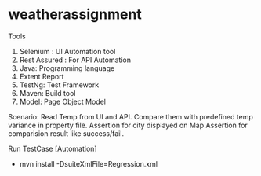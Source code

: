 # weatherassignment
 
Tools

1) Selenium : UI Automation tool
2) Rest Assured : For API Automation
2) Java: Programming language
4) Extent Report
5) TestNg: Test Framework
6) Maven: Build tool
7) Model: Page Object Model

Scenario: Read Temp from UI and API. Compare them with predefined temp variance in property file.
Assertion for city displayed on Map
Assertion for comparision result like success/fail.

Run TestCase [Automation]

-  mvn install -DsuiteXmlFile=Regression.xml









